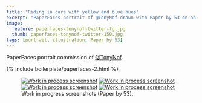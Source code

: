 ```yaml
---
title: "Riding in cars with yellow and blue hues"
excerpt: "PaperFaces portrait of @TonyNof drawn with Paper by 53 on an iPad."
image: 
  feature: paperfaces-tonynof-twitter-lg.jpg
  thumb: paperfaces-tonynof-twitter-150.jpg
tags: [portrait, illustration, Paper by 53]
---
```


PaperFaces portrait commission of [@TonyNof](http://twitter.com/TonyNof).

{% include boilerplate/paperfaces-2.html %}

<figure class="half">
	<a href="{{ site.url }}/images/paperfaces-tonynof-process-1-lg.jpg"><img src="{{ site.url }}/images/paperfaces-tonynof-process-1-600.jpg" alt="Work in process screenshot"></a>
	<a href="{{ site.url }}/images/paperfaces-tonynof-process-2-lg.jpg"><img src="{{ site.url }}/images/paperfaces-tonynof-process-2-600.jpg" alt="Work in process screenshot"></a>
	<a href="{{ site.url }}/images/paperfaces-tonynof-process-3-lg.jpg"><img src="{{ site.url }}/images/paperfaces-tonynof-process-3-600.jpg" alt="Work in process screenshot"></a>
	<a href="{{ site.url }}/images/paperfaces-tonynof-process-4-lg.jpg"><img src="{{ site.url }}/images/paperfaces-tonynof-process-4-600.jpg" alt="Work in process screenshot"></a>
	<figcaption>Work in progress screenshots (Paper by 53).</figcaption>
</figure>